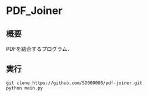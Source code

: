 # PDF_Joiner
## 概要
PDFを結合するプログラム．

## 実行
```
git clone https://github.com/SO000000/pdf-joiner.git
python main.py
```
